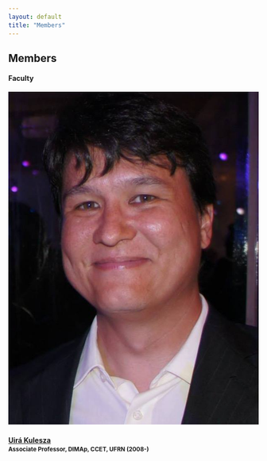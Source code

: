 ```yaml
---
layout: default
title: "Members"
---
```


## Members


<div class="col-4 col-sm-4 col-lg-4">
	<div class="panel panel-default">
		<div class="panel-heading">
			<h4 class="panel-title">Faculty</h4>
		</div>
		<div class="panel-body">
			<img src="uira.kulesza.jpg" class="img-responsive">
			<h4><a href="http://www.dimap.ufrn.br/~uira/" target="blank">Uirá Kulesza</a><br><small>Associate Professor, DIMAp, CCET, UFRN (2008-)</small></h4>
		</div>
	</div>
</div>




